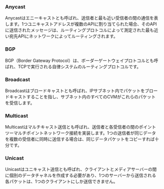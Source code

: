 ### Anycast
Anycastはエニーキャストとも呼ばれ、送信者と最も近い受信者の間の通信を表します。1つユニキャストアドレスが複数のAPIに割り当てられた場合、そのAPIに送信されたメッセージは、ルーティングプロトコルによって測定された最も近い宛先APIにネットワークによってルーティングされます。

### BGP
BGP（Border Gateway Protocol）は、ボーダーゲートウェイプロトコルとも呼ばれ、TCPで実行される自律システムのルーティングプロトコルです。

### Broadcast
Broadcastはブロードキャストとも呼ばれ、IPサブネット内でパケットをブロードキャストすることを指し、サブネット内のすべてのCVMがこれらのパケットを受信します。

### Multicast
Multicastはマルチキャスト送信とも呼ばれ、送信者と各受信者の間のポイントツーマルチポイントネットワーク接続を実装します。1つの送信者が同じデータを複数の受信者に同時に送信する場合は、同じデータパケットをコピーすれば十分です。

### Unicast
Unicastはユニキャスト送信とも呼ばれ、クライアントとメディアサーバーの間に個別のデータチャネルを作成する必要があり、1つのサーバーから送信される各パケットは、1つのクライアントにしか送信できません。






